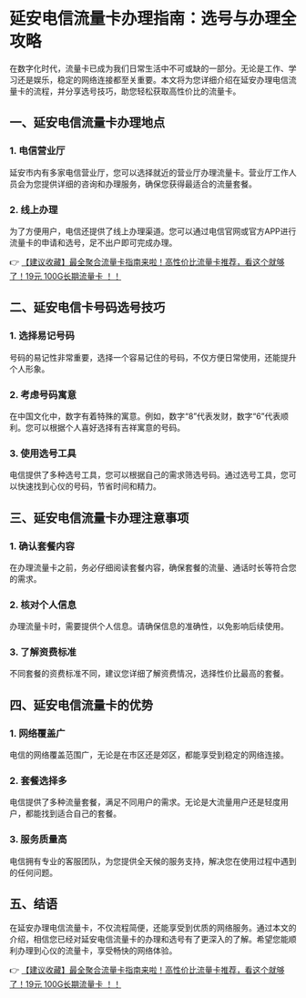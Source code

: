 # 延安电信流量卡办理指南：选号与办理全攻略

在数字化时代，流量卡已成为我们日常生活中不可或缺的一部分。无论是工作、学习还是娱乐，稳定的网络连接都至关重要。本文将为您详细介绍在延安办理电信流量卡的流程，并分享选号技巧，助您轻松获取高性价比的流量卡。

## 一、延安电信流量卡办理地点

### 1. 电信营业厅
延安市内有多家电信营业厅，您可以选择就近的营业厅办理流量卡。营业厅工作人员会为您提供详细的咨询和办理服务，确保您获得最适合的流量套餐。

### 2. 线上办理
为了方便用户，电信还提供了线上办理渠道。您可以通过电信官网或官方APP进行流量卡的申请和选号，足不出户即可完成办理。

👉 [【建议收藏】最全聚合流量卡指南来啦！高性价比流量卡推荐，看这个就够了！19元 100G长期流量卡 ！！](https://bit.ly/Liuliangka)

## 二、延安电信卡号码选号技巧

### 1. 选择易记号码
号码的易记性非常重要，选择一个容易记住的号码，不仅方便日常使用，还能提升个人形象。

### 2. 考虑号码寓意
在中国文化中，数字有着特殊的寓意。例如，数字“8”代表发财，数字“6”代表顺利。您可以根据个人喜好选择有吉祥寓意的号码。

### 3. 使用选号工具
电信提供了多种选号工具，您可以根据自己的需求筛选号码。通过选号工具，您可以快速找到心仪的号码，节省时间和精力。

## 三、延安电信流量卡办理注意事项

### 1. 确认套餐内容
在办理流量卡之前，务必仔细阅读套餐内容，确保套餐的流量、通话时长等符合您的需求。

### 2. 核对个人信息
办理流量卡时，需要提供个人信息。请确保信息的准确性，以免影响后续使用。

### 3. 了解资费标准
不同套餐的资费标准不同，建议您详细了解资费情况，选择性价比最高的套餐。

## 四、延安电信流量卡的优势

### 1. 网络覆盖广
电信的网络覆盖范围广，无论是在市区还是郊区，都能享受到稳定的网络连接。

### 2. 套餐选择多
电信提供了多种流量套餐，满足不同用户的需求。无论是大流量用户还是轻度用户，都能找到适合自己的套餐。

### 3. 服务质量高
电信拥有专业的客服团队，为您提供全天候的服务支持，解决您在使用过程中遇到的任何问题。

## 五、结语

在延安办理电信流量卡，不仅流程简便，还能享受到优质的网络服务。通过本文的介绍，相信您已经对延安电信流量卡的办理和选号有了更深入的了解。希望您能顺利办理到心仪的流量卡，享受畅快的网络体验。

👉 [【建议收藏】最全聚合流量卡指南来啦！高性价比流量卡推荐，看这个就够了！19元 100G长期流量卡 ！！](https://bit.ly/Liuliangka)
